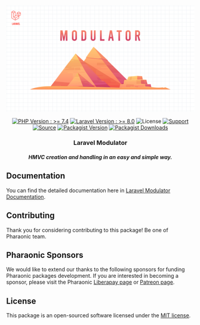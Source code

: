 <p align="center"><a href="https://pharaonic.io" target="_blank"><img src="https://raw.githubusercontent.com/Pharaonic/logos/main/modulator.jpg"></a></p>

<p align="center">
  <a href="https://php.net" target="_blank"><img src="https://img.shields.io/static/v1?label=PHP&message=%3E=7.2&color=blue&style=flat-square" alt="PHP Version : >= 7.4"></a>
  <a href="https://laravel.com" target="_blank"><img src="https://img.shields.io/static/v1?label=Laravel&message=%3E=6.0&color=F05340&style=flat-square" alt="Laravel Version : >= 8.0"></a>
  <img src="https://img.shields.io/static/v1?label=License&message=MIT&color=brightgreen&style=flat-square" alt="License">
  <a href="https://liberapay.com/Pharaonic" target="_blank"><img src="https://img.shields.io/liberapay/receives/Pharaonic?color=gold&label=Support&style=flat-square" alt="Support"></a>
  <br>
  <a href="https://packagist.org/packages/Pharaonic/laravel-modulator" target="_blank"><img src="https://img.shields.io/static/v1?label=Packagist&message=pharaonic/laravel-modulator&color=blue&logo=packagist&logoColor=white" alt="Source"></a>
  <a href="https://packagist.org/packages/pharaonic/laravel-modulator" target="_blank"><img src="https://poser.pugx.org/pharaonic/laravel-modulator/v" alt="Packagist Version"></a>
  <a href="https://packagist.org/packages/pharaonic/laravel-modulator" target="_blank"><img src="https://poser.pugx.org/pharaonic/laravel-modulator/downloads" alt="Packagist Downloads"></a>
</p>

<h3 align="center">Laravel Modulator</h3>
<h5 align="center">HMVC creation and handling in an easy and simple way.</h5>


## Documentation

You can find the detailed documentation here in [Laravel Modulator Documentation](https://pharaonic.io/package/2-laravel/29-modulator).

## Contributing

Thank you for considering contributing to this package! Be one of Pharaonic team.

## Pharaonic Sponsors

We would like to extend our thanks to the following sponsors for funding Pharaonic packages development. If you are interested in becoming a sponsor, please visit the Pharaonic [Liberapay page](https://en.liberapay.com/Pharaonic) or [Patreon page](https://patreon.com/Pharaonic).

## License

This package is an open-sourced software licensed under the [MIT license](https://opensource.org/licenses/MIT).
